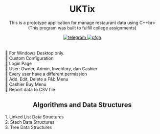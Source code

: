 <h1 align="center">UKTix</h1>

<div align="center">
	<p>
		This is a prototype application for manage restaurant data using C++br>
		(This program was built to fulfill college assignments)
	</p>
	<a href="https://t.me/ItsMeAsada">
        	<img src="https://img.shields.io/badge/Chat-Telegram-blue" alt="telegram">
    	</a>
	<a href="https://github.com/Asadaaaaa">
        	<img src="https://img.shields.io/badge/Profile-Github-lightgrey" alt="pfgh">
	</a>
</div>
    <br><br>
    🔹 For Windows Desktop only.
    <br>
    🔹 Custom Configuration
    <br>
    🔹 Login Page
    <br>
    🔹 User: Owner, Admin, Inventory, dan Cashier
    <br>
    🔹 Every user have a different permission
    <br>
    🔹 Add, Edit, Delete a F&b Menu
    <br>
    🔹 Cashier Buy Menu
    <br>
    🔹 Report data to CSV file
    <br>

<div align="center">
	<h2>Algorithms and Data Structures</h2>
</div>
 1. Linked List Data Structures<br>
 2. Stach Data Structures<br>
 3. Tree Data Structures<br>
